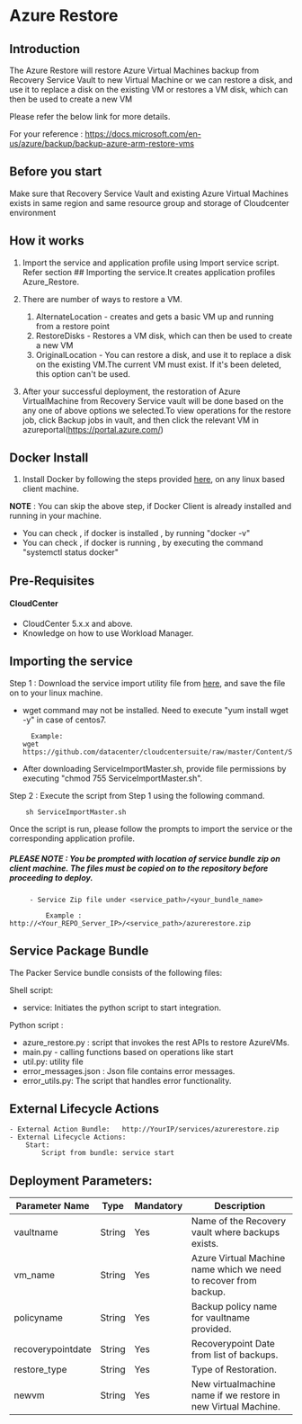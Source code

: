 # Azure Restore

   ## Introduction
   The Azure Restore will restore Azure Virtual Machines backup from Recovery Service Vault to new Virtual Machine or we can restore a 
   disk, and use it to replace a disk on the existing VM or restores a VM disk, which can then be used to create a new VM
   
   Please refer the below link for more details.
   
   For your reference : https://docs.microsoft.com/en-us/azure/backup/backup-azure-arm-restore-vms
	
## Before you start
   Make sure that Recovery Service Vault and existing Azure Virtual Machines exists in same region and same resource group and 
   storage of Cloudcenter environment
	
## How it works
   1. Import the service and application profile using Import service script. Refer 
   section ## Importing the service.It creates application profiles Azure_Restore.
   
   2. There are number of ways to restore a VM.
         1. AlternateLocation - creates and gets a basic VM up and running from a restore point 
		 2. RestoreDisks - Restores a VM disk, which can then be used to create a new VM
		 3. OriginalLocation - You can restore a disk, and use it to replace a disk on the existing VM.The current VM must 
			exist. If it's been deleted, this option can't be used.
   
   3. After your successful deployment, the restoration of Azure VirtualMachine from Recovery Service vault will be done based 
   on the any one of above options we selected.To view operations for the restore job, click Backup jobs in vault, and then click the relevant VM
   in azureportal(https://portal.azure.com/)
   
    
   ## Docker Install

1. Install Docker by following the steps provided [here](https://github.com/datacenter/cloudcentersuite/raw/master/Content/dockerimages/Steps%20for%20Installation%20of%20Docker%20CE%20on%20CentOS7_V2.docx), on any linux based client machine.

**NOTE** : You can skip the above step, if Docker Client is already installed and running in your machine. 
- You can check , if docker is installed , by running "docker -v"
- You can check , if docker is running , by executing the command "systemctl status docker"
 	

## Pre-Requisites
#### CloudCenter
- CloudCenter 5.x.x and above.
- Knowledge on how to use Workload Manager. 
 

## Importing the service

Step 1 : Download the service import utility file  from [here](https://raw.githubusercontent.com/datacenter/cloudcentersuite/master/Content/Scripts/ServiceImportMaster.sh), and save the file on to your linux machine.
- wget command may not be installed. Need to execute "yum install wget -y" in case of centos7.

	    Example: 
      wget https://github.com/datacenter/cloudcentersuite/raw/master/Content/Scripts/ServiceImportMaster.sh
				
- After downloading ServiceImportMaster.sh, provide file permissions by executing "chmod 755 ServiceImportMaster.sh".

Step 2 : Execute the script from Step 1 using the following command.

        sh ServiceImportMaster.sh

Once the script is run, please follow the prompts to import the service or the corresponding application profile.

##### PLEASE NOTE : You be prompted with location of service bundle zip on client machine. The files must be copied on to the repository before proceeding to deploy.

         - Service Zip file under <service_path>/<your_bundle_name>
                    
             Example : http://<Your_REPO_Server_IP>/<service_path>/azurerestore.zip
			 

## Service Package Bundle

The Packer Service bundle consists of the following files:

Shell script:
 - service: Initiates the python script to start integration.

Python script :
 - azure_restore.py : script that invokes the rest APIs to restore AzureVMs. 
 - main.py - calling functions based on operations like start
 - util.py: utility file
 - error_messages.json : Json file contains error messages.
 - error_utils.py: The script that handles error functionality.
  

## External Lifecycle Actions
    - External Action Bundle:   http://YourIP/services/azurerestore.zip
    - External Lifecycle Actions:
        Start:
            Script from bundle: service start


## Deployment Parameters:
| Parameter Name| Type	 | Mandatory |Description |  
| ------ | ------ | ------ | ------   
| vaultname |	String | Yes | Name of the Recovery vault where backups exists. |
| vm_name | String | Yes | Azure Virtual Machine name which we need to recover from backup. | 
| policyname | String | Yes | Backup policy name for vaultname provided.  |
| recoverypointdate | String | Yes | Recoverypoint Date from list of backups.  |
| restore_type | String | Yes | Type of Restoration.  |
| newvm | String | Yes | New virtualmachine name if we restore in new Virtual Machine.  |





